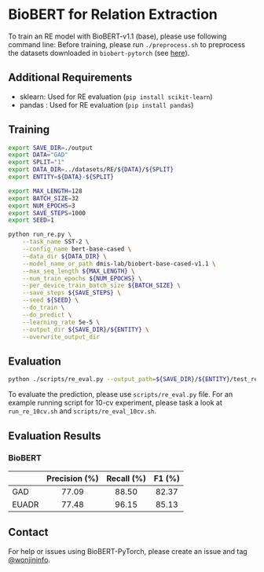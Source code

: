 # BioBERT for Relation Extraction

To train an RE model with BioBERT-v1.1 (base), please use following command line:
Before training, please run `./preprocess.sh` to preprocess the datasets downloaded in `biobert-pytorch` (see [here](https://github.com/jhyuklee/biobert-pytorch)).

## Additional Requirements
- sklearn: Used for RE evaluation (`pip install scikit-learn`)
- pandas : Used for RE evaluation (`pip install pandas`)

## Training
```bash
export SAVE_DIR=./output
export DATA="GAD"
export SPLIT="1"
export DATA_DIR=../datasets/RE/${DATA}/${SPLIT}
export ENTITY=${DATA}-${SPLIT}

export MAX_LENGTH=128
export BATCH_SIZE=32
export NUM_EPOCHS=3
export SAVE_STEPS=1000
export SEED=1

python run_re.py \
    --task_name SST-2 \
    --config_name bert-base-cased \
    --data_dir ${DATA_DIR} \
    --model_name_or_path dmis-lab/biobert-base-cased-v1.1 \
    --max_seq_length ${MAX_LENGTH} \
    --num_train_epochs ${NUM_EPOCHS} \
    --per_device_train_batch_size ${BATCH_SIZE} \
    --save_steps ${SAVE_STEPS} \
    --seed ${SEED} \
    --do_train \
    --do_predict \
    --learning_rate 5e-5 \
    --output_dir ${SAVE_DIR}/${ENTITY} \
    --overwrite_output_dir
```

## Evaluation
```bash
python ./scripts/re_eval.py --output_path=${SAVE_DIR}/${ENTITY}/test_results.txt --answer_path=${DATA_DIR}/test_original.tsv
```
To evaluate the prediction, please use `scripts/re_eval.py` file. 
For an example running script for 10-cv experiment, please task a look at `run_re_10cv.sh` and `scripts/re_eval_10cv.sh`.

## Evaluation Results
### BioBERT

|                |     Precision (%)    |     Recall (%)    |     F1 (%)    |
|----------------|:--------------------:|:-----------------:|:-------------:|
| GAD            |         77.09        |        88.50      |     82.37     |
| EUADR          |         77.48        |        96.15      |     85.13     |

## Contact
For help or issues using BioBERT-PyTorch, please create an issue and tag [@wonjininfo](https://github.com/wonjininfo).
